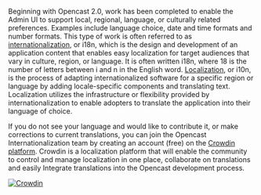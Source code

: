 [1]: http://www.w3.org/International/questions/qa-i18n
[2]: https://en.wikipedia.org/wiki/Internationalization_and_localization
[3]: https://crowdin.com

Beginning with Opencast 2.0, work has been completed to enable the Admin UI to support local, regional, language, or culturally related preferences. Examples include language choice, date and time formats and number formats. This type of work is often referred to as [internationalization][1], or i18n, which is the design and development of an application content that enables easy localization for target audiences that vary in culture, region, or language. It is often written i18n, where 18 is the number of letters between i and n in the English word. [Localization][2], or i10n, is the process of adapting internationalized software for a specific region or language by adding locale-specific components and translating text. Localization utilizes the infrastructure or flexibility provided by internationalization to enable adopters to translate the application into their language of choice.

If you do not see your language and would like to contribute it, or make corrections to current translations, you can join the Opencast Internationalization team by creating an account (free) on the [Crowdin platform][3]. Crowdin is a localization platform that will enable the community to control and manage localization in one place, collaborate on translations and easily Integrate translations into the Opencast development process.

[![Crowdin](https://d322cqt584bo4o.cloudfront.net/opencast-matterhorn/localized.png)](https://crowdin.com/project/opencast-matterhorn)
